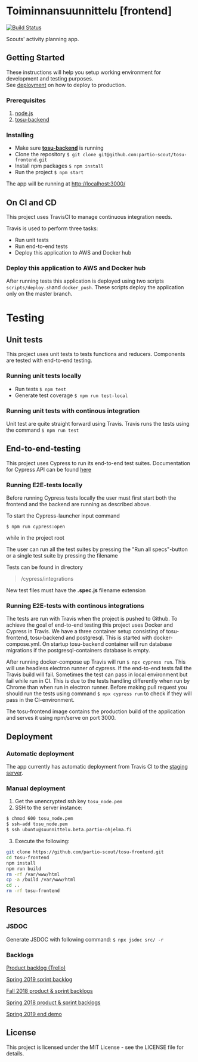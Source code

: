 # Toiminnansuunnittelu [frontend]

[![Build Status](https://travis-ci.org/partio-scout/tosu-frontend.svg?branch=master)](https://travis-ci.org/partio-scout/tosu-frontend)

Scouts' activity planning app.

## Getting Started

These instructions will help you setup working environment for development and testing purposes.  
See [deployment](https://github.com/partio-scout/tosu-frontend#deployment) on how to deploy to production.

### Prerequisites

1. [node.js](https://nodejs.org/en/)
2. [tosu-backend](https://github.com/partio-scout/tosu-backend-node#how-to-use)

### Installing

- Make sure [**tosu-backend**](https://github.com/partio-scout/tosu-backend-node#how-to-use) is running
- Clone the repository `$ git clone git@github.com:partio-scout/tosu-frontend.git`
- Install npm packages `$ npm install`
- Run the project `$ npm start`

The app will be running at [http://localhost:3000/](http://localhost:3000/)

## On CI and CD

This project uses TravisCI to manage continuous integration needs.

Travis is used to perform three tasks:

- Run unit tests
- Run end-to-end tests
- Deploy this application to AWS and Docker hub


### Deploy this application to AWS and Docker hub
After running tests this application is deployed
using two scripts `scripts/deploy.sh`and `docker_push`.
These scripts deploy the application only on the master branch.


# Testing

## Unit tests

This project uses unit tests to tests functions and reducers. Components are tested with end-to-end testing.

### Running unit tests locally

- Run tests `$ npm test`
- Generate test coverage `$ npm run test-local`

### Running unit tests with continous integration

Unit test are quite straight forward using Travis. Travis runs the tests using the command `$ npm run test`

## End-to-end-testing

This project uses Cypress to run its end-to-end test suites. Documentation for Cypress API can be found [here](https://docs.cypress.io/api/api/table-of-contents.html)

### Running E2E-tests locally

Before running Cypress tests locally the user must first start both the frontend and the backend are running as described above. 

To start the Cypress-launcher input command
    
`$ npm run cypress:open`

while in the project root

The user can run all the test suites by pressing the "Run all specs"-button or a single test suite by pressing the filename

Tests can be found in directory 
> /cypress/integrations

New test files must have the **.spec.js** filename extension

### Running E2E-tests with continous integrations

The tests are run with Travis when the project is pushed to Github. To achieve the goal of end-to-end testing this project uses Docker and Cypress in Travis. We have a three container setup consisting of tosu-frontend, tosu-backend and postgresql. This is started with docker-compose.yml. On startup tosu-backend container will run database migrations if the postgresql-containers database is empty.

After running docker-compose up Travis will run `$ npx cypress run`. This will use headless electron runner of cypress. If the end-to-end tests fail the Travis build will fail.
Sometimes the test can pass in local environment but fail while run in CI. This is due to the tests handling differently when run by Chrome than when run in electron runner. Before making pull request you should run the tests using command 
`$ npx cypress run` to check if they will pass in the CI-environment.


The tosu-frontend image contains the production build of the application and serves it using npm/serve on port 3000.

## Deployment

### Automatic deployment

The app currently has automatic deployment from Travis CI to the [staging server](https://suunnittelu.beta.partio-ohjelma.fi/).

### Manual deployment

1. Get the unencrypted ssh key `tosu_node.pem`
2. SSH to the server instance:

```sh
$ chmod 600 tosu_node.pem
$ ssh-add tosu_node.pem
$ ssh ubuntu@suunnittelu.beta.partio-ohjelma.fi
```

3. Execute the following:

```sh
git clone https://github.com/partio-scout/tosu-frontend.git
cd tosu-frontend
npm install
npm run build
rm -rf /var/www/html
cp -a /build /var/www/html
cd ..
rm -rf tosu-frontend
```

## Resources
### JSDOC
Generate JSDOC with following command:
```$ npx jsdoc src/ -r```
### Backlogs

[Product backlog (Trello)](https://trello.com/b/87G4Y96t/tosu-app)

[Spring 2019 sprint backlog](https://docs.google.com/spreadsheets/d/1JXfi_ZUgXKkfvnegcy7C4KUzVWvdBlr7t2WN6icuReA/edit#gid=881218288)

[Fall 2018 product & sprint backlogs](https://docs.google.com/spreadsheets/d/1s8WgWyk6s9hXbjHSsdBv8X7MHLPGrLpprMkqOl15yBo/)

[Spring 2018 product & sprint backlogs](https://docs.google.com/spreadsheets/d/1cA-ldx-M_ppxSicxjL06BmAjhoNi5I55M5BugoUBD98/edit?usp=drivesdk)

[ Spring 2019 end demo](https://docs.google.com/presentation/d/1gM9LLixv0au1nOW7uaX4Pt0axo0ZnNi-yr2oWLkl0lQ/edit?usp=sharing)

## License

This project is licensed under the MIT License - see the LICENSE file for details.
